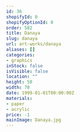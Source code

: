 ```yaml
---
id: 36
shopifyId: 0
shopifyOptionId: 0
order: 582
title: Danaya
slug: danaya
url: art-works/danaya
aliases: []
categories:
- graphics
inStock: false
isVisible: false
location: ""
height: 50
width: 70
date: 1999-01-01T00:00:00Z
materials:
- paper
- acrylic
price: -1
mainImage: Danaya.jpg
---
```

